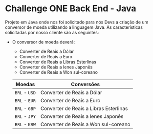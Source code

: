# Challenge ONE Back End - Java


Projeto em Java onde nos foi solicitado para nós Devs a criação de um conversor de moeda utilizando a linguagem Java. As características solicitadas por nosso cliente são as seguintes:

- O conversor de moeda deverá:
     - Converter de Reais a Dólar
     - Converter de Reais a Euro
     - Converter de Reais a Libras Esterlinas
     - Converter de Reais a Ienes Japonês     
     - Converter de Reais a Won sul-coreano

  | Moedas         | Conversões                            |
  | -------------- | ------------------------------------- |
  | `BRL` - `USD`  | Converter de Reais a Dólar            |
  | `BRL` - `EUR`  | Converter de Reais a Euro             |
  | `BRL` - `GBP`  | Converter de Reais a Libras Esterlinas|
  | `BRL` - `JPY`  | Converter de Reais a Ienes Japonês    |
  | `BRL` - `KRW`  | Converter de Reais a Won sul-coreano  |
  
